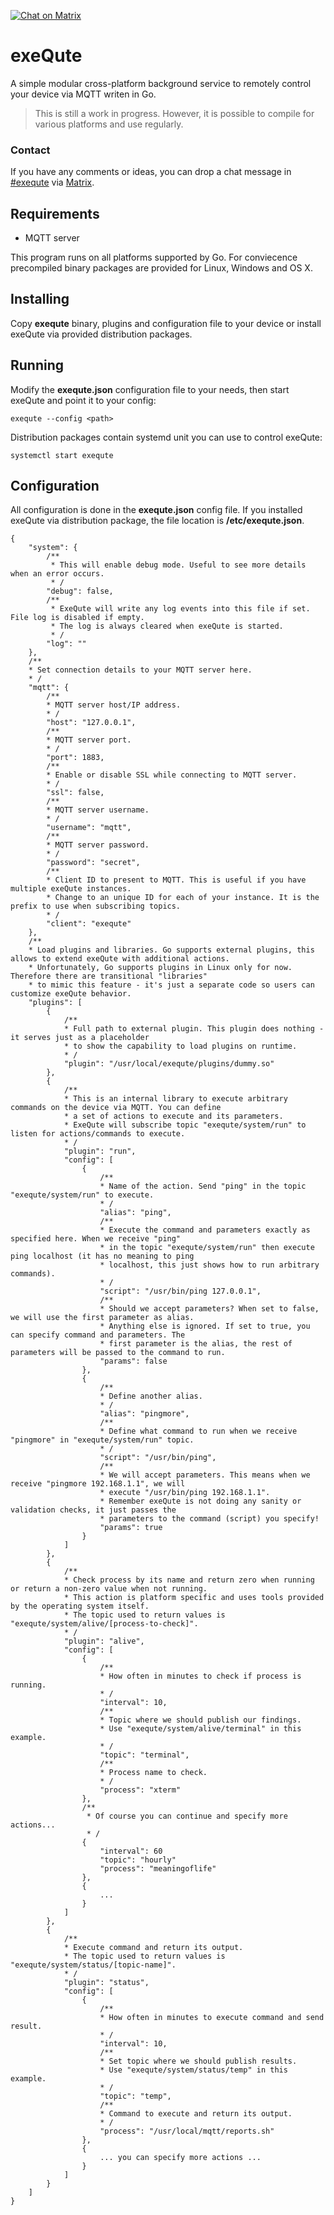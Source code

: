 [![Chat on Matrix](https://matrix.to/img/matrix-badge.svg)](https://matrix.to/#/#exequte:matrix.org)

# exeQute

A simple modular cross-platform background service to remotely control your device via MQTT writen in Go.

> This is still a work in progress. However, it is possible to compile for various platforms and use regularly.

### Contact

If you have any comments or ideas, you can drop a chat message in [#exequte](https://matrix.to/#/#exequte:matrix.org) via [Matrix](https://www.matrix.org).

## Requirements

* MQTT server

This program runs on all platforms supported by Go. For conviecence precompiled binary packages are provided for Linux, Windows and OS X.

## Installing

Copy **exequte** binary, plugins and configuration file to your device or install exeQute via provided distribution packages.

## Running

Modify the **exequte.json** configuration file to your needs, then start exeQute and point it to your config:

    exequte --config <path>

Distribution packages contain systemd unit you can use to control exeQute:

    systemctl start exequte

## Configuration

All configuration is done in the **exequte.json** config file. If you installed exeQute via distribution package, the file location is **/etc/exequte.json**.

    {
        "system": {
            /**
             * This will enable debug mode. Useful to see more details when an error occurs.
             * /
            "debug": false,
            /**
             * ExeQute will write any log events into this file if set. File log is disabled if empty.
             * The log is always cleared when exeQute is started.
             * /
            "log": ""
        },
        /**
        * Set connection details to your MQTT server here.
        * /
        "mqtt": {
            /**
            * MQTT server host/IP address.
            * /
            "host": "127.0.0.1",
            /**
            * MQTT server port.
            * /
            "port": 1883,
            /**
            * Enable or disable SSL while connecting to MQTT server.
            * /
            "ssl": false,
            /**
            * MQTT server username.
            * /
            "username": "mqtt",
            /**
            * MQTT server password.
            * /
            "password": "secret",
            /**
            * Client ID to present to MQTT. This is useful if you have multiple exeQute instances.
            * Change to an unique ID for each of your instance. It is the prefix to use when subscribing topics.
            * /
            "client": "exequte"
        },
        /**
        * Load plugins and libraries. Go supports external plugins, this allows to extend exeQute with additional actions.
        * Unfortunately, Go supports plugins in Linux only for now. Therefore there are transitional "libraries"
        * to mimic this feature - it's just a separate code so users can customize exeQute behavior.
        "plugins": [
            {
                /**
                * Full path to external plugin. This plugin does nothing - it serves just as a placeholder
                * to show the capability to load plugins on runtime.
                * /
                "plugin": "/usr/local/exequte/plugins/dummy.so"
            },
            {
                /**
                * This is an internal library to execute arbitrary commands on the device via MQTT. You can define
                * a set of actions to execute and its parameters.
                * ExeQute will subscribe topic "exequte/system/run" to listen for actions/commands to execute.
                * /
                "plugin": "run",
                "config": [
                    {
                        /**
                        * Name of the action. Send "ping" in the topic "exequte/system/run" to execute.
                        * /
                        "alias": "ping",
                        /**
                        * Execute the command and parameters exactly as specified here. When we receive "ping"
                        * in the topic "exequte/system/run" then execute ping localhost (it has no meaning to ping
                        * localhost, this just shows how to run arbitrary commands).
                        * /
                        "script": "/usr/bin/ping 127.0.0.1",
                        /**
                        * Should we accept parameters? When set to false, we will use the first parameter as alias.
                        * Anything else is ignored. If set to true, you can specify command and parameters. The
                        * first parameter is the alias, the rest of parameters will be passed to the command to run.
                        "params": false
                    },
                    {
                        /**
                        * Define another alias.
                        * /
                        "alias": "pingmore",
                        /**
                        * Define what command to run when we receive "pingmore" in "exequte/system/run" topic.
                        * /
                        "script": "/usr/bin/ping",
                        /**
                        * We will accept parameters. This means when we receive "pingmore 192.168.1.1", we will
                        * execute "/usr/bin/ping 192.168.1.1".
                        * Remember exeQute is not doing any sanity or validation checks, it just passes the
                        * parameters to the command (script) you specify!
                        "params": true
                    }
                ]
            },
            {
                /**
                * Check process by its name and return zero when running or return a non-zero value when not running.
                * This action is platform specific and uses tools provided by the operating system itself.
                * The topic used to return values is "exequte/system/alive/[process-to-check]".
                * /
                "plugin": "alive",
                "config": [
                    {
                        /**
                        * How often in minutes to check if process is running.
                        * /
                        "interval": 10,
                        /**
                        * Topic where we should publish our findings.
                        * Use "exequte/system/alive/terminal" in this example.
                        * /
                        "topic": "terminal",
                        /**
                        * Process name to check.
                        * /
                        "process": "xterm"
                    },
                    /**
                     * Of course you can continue and specify more actions...
                     * /
                    {
                        "interval": 60
                        "topic": "hourly"
                        "process": "meaningoflife"
                    },
                    {
                        ...
                    }
                ]
            },
            {
                /**
                * Execute command and return its output.
                * The topic used to return values is "exequte/system/status/[topic-name]".
                * /
                "plugin": "status",
                "config": [
                    {
                        /**
                        * How often in minutes to execute command and send result.
                        * /
                        "interval": 10,
                        /**
                        * Set topic where we should publish results.
                        * Use "exequte/system/status/temp" in this example.
                        * /
                        "topic": "temp",
                        /**
                        * Command to execute and return its output.
                        * /
                        "process": "/usr/local/mqtt/reports.sh"
                    },
                    {
                        ... you can specify more actions ...
                    }
                ]
            }
        ]
    }
